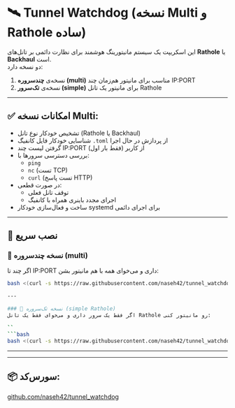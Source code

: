 # 🛰️ Tunnel Watchdog (نسخه Multi و Rathole ساده)

این اسکریپت یک سیستم مانیتورینگ هوشمند برای نظارت دائمی بر تانل‌های **Rathole** یا **Backhaul** است.  
دو نسخه دارد:

1. نسخه‌ی **چندسروره (multi)** مناسب برای مانیتور هم‌زمان چند IP:PORT
2. نسخه‌ی **تک‌سرور (simple)** برای مانیتور یک تانل Rathole

---

## ✅ امکانات نسخه Multi:

- تشخیص خودکار نوع تانل (Rathole یا Backhaul)
- شناسایی خودکار فایل کانفیگ `.toml` از پردازش در حال اجرا
- گرفتن لیست چند IP:PORT از کاربر (فقط بار اول)
- بررسی دسترسی سرورها با:
  - `ping`
  - `nc` (تست TCP)
  - `curl` (تست پاسخ HTTP)
- در صورت قطعی:
  - توقف تانل فعلی
  - اجرای مجدد باینری همراه با کانفیگ
- ساخت و فعال‌سازی خودکار systemd برای اجرای دائمی

---

## 🔧 نصب سریع

### 🧩 نسخه چندسروره (multi)
اگر چند تا IP:PORT داری و می‌خوای همه با هم مانیتور بشن:

```bash
bash <(curl -s https://raw.githubusercontent.com/naseh42/tunnel_watchdog/main/tunnel_watchdog.sh)

---

### 🧩 نسخه تک‌سروره (simple Rathole)
اگر فقط یک سرور داری و می‌خوای فقط یک تانل Rathole رو مانیتور کنی:

``
```bash
bash <(curl -s https://raw.githubusercontent.com/naseh42/tunnel_watchdog/main/rathole_watchdog.sh)
```

---

---

## 📦 سورس‌کد:
[github.com/naseh42/tunnel_watchdog](https://github.com/naseh42/tunnel_watchdog)

